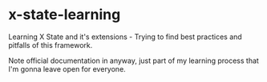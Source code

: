 # x-state-learning
Learning X State and it's extensions - Trying to find best practices and pitfalls of this framework.

Note official documentation in anyway, just part of my learning process that I'm gonna leave open for everyone.
